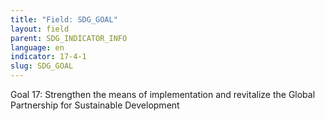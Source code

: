 ```yaml
---
title: "Field: SDG_GOAL"
layout: field
parent: SDG_INDICATOR_INFO
language: en
indicator: 17-4-1
slug: SDG_GOAL
---
```

Goal 17: Strengthen the means of implementation and revitalize the Global Partnership for Sustainable Development